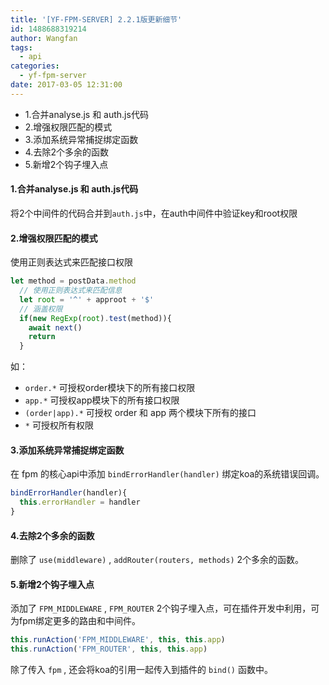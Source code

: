 ```yaml
---
title: '[YF-FPM-SERVER] 2.2.1版更新细节'
id: 1488688319214
author: Wangfan
tags:
  - api
categories:
  - yf-fpm-server
date: 2017-03-05 12:31:00
---
```



- 1.合并analyse.js 和 auth.js代码
- 2.增强权限匹配的模式
- 3.添加系统异常捕捉绑定函数
- 4.去除2个多余的函数
- 5.新增2个钩子埋入点

<!--more-->

#### 1.合并analyse.js 和 auth.js代码
将2个中间件的代码合并到`auth.js`中，在auth中间件中验证key和root权限

#### 2.增强权限匹配的模式
使用正则表达式来匹配接口权限
```javascript
let method = postData.method
  // 使用正则表达式来匹配信息
  let root = '^' + approot + '$'
  // 涵盖权限
  if(new RegExp(root).test(method)){
    await next()
    return
  }
```
如： 
- `order.*` 可授权order模块下的所有接口权限
- `app.*` 可授权app模块下的所有接口权限
- `(order|app).*` 可授权 order 和 app 两个模块下所有的接口
- `*` 可授权所有权限 


#### 3.添加系统异常捕捉绑定函数

在 fpm 的核心api中添加 `bindErrorHandler(handler)` 绑定koa的系统错误回调。
```javascript
bindErrorHandler(handler){
  this.errorHandler = handler
}
```

#### 4.去除2个多余的函数

删除了 `use(middleware)` , `addRouter(routers, methods)` 2个多余的函数。

#### 5.新增2个钩子埋入点

添加了 `FPM_MIDDLEWARE` , `FPM_ROUTER` 2个钩子埋入点，可在插件开发中利用，可为fpm绑定更多的路由和中间件。
```javascript
this.runAction('FPM_MIDDLEWARE', this, this.app)
this.runAction('FPM_ROUTER', this, this.app)
```
除了传入 `fpm` , 还会将koa的引用一起传入到插件的 `bind()` 函数中。